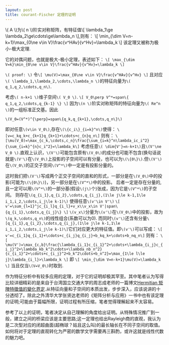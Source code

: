 ```yaml
---
layout: post
title: courant-Fischer 定理的证明
---
```

\\( A \\)为\\( n \\)阶实对称矩阵，有特征值\\[ \lambda_1\ge \lambda_2\ge\cdots\ge\lambda_n \\],则有：
\\[ \min_{\dim V=n-k+1}\max_{0\ne v\in V}\frac{v^HAv}{v^Hv}=\lambda_k \\]
该定理又被称为极小-极大定理.

<!--more-->

它的对偶问题，也就是极大-极小定理，表述如下：
`\[ \max_{\dim V=k}\min_{0\ne v\in V}\frac{v^HAv}{v^Hv}=\lambda_k \]`

`\( proof: \)`
令`\[ \mu(V)=\max_{0\ne v\in V}\frac{v^HAv}{v^Hv} \]`
且对应`\( \lambda_1,\lambda_2,\cdots,\lambda_n \)`的特征向量为`\( q_1,q_2,\cdots,q_n\)`.

考虑`\( n-k+1 \)`维子空间`\( V_0 \)`.
`\[ V_0\perp V^*=span\{ q_1,q_2,\cdots,q_{k-1} \} \]`
因为`\(n \)`阶实对称矩阵的特征向量为`\( Re^n \)`的一组标准正交基。因此

`\(V_0=(V^*)^{\perp}=span\{q_k,q_{k+1},\cdots,q_n\}\)`

即对任意`\(v\in V_0\)`,存在`\(\{c_i\}_{i=k}^n\)`使得：
`\[v=c_kq_k+c_{k+1}q_{k+1}+\cdots+c_{n}q_n\]`
则有：
`\[\mu(V_0)=\max_{c_k,\cdots,c_n}\frac{\sum_{i=k}^n\lambda_ic_i^2}{\sum_{i=k}^{n}c_i^2}=\lambda_k\]`
考虑任意`\( \dim{V'}=n-k+1\)`且`\(V'\ne V_0 \)`.直观上认识，`\(V'\)`可能包含原有`\(V_0\)`的成分也可能不包含(换句话说就是`\(V'\)`在`\(V_0\)`上投影的子空间可以有分量，也可以为`\(\{0\}\)`.但`\(V'\)`在`\(V_0\)`的正交子空间`\(V^*\)`中一定是有投影分量的。

这时我们把`\(V'\)`写成两个正交子空间的直和的形式，一部分是在`\(V_0\)`中的投影(可能为`\(\{0\}\)`)，另一部分是在`\(V^*\)`中的投影。
后者一定是存在分量的,且一定可以用`\(V^*\)`的一部分基(假设`\(j\)`个)张成，因为它是`\(V^*\)`的子空间。
则存在`\(q_{i_1},q_{i_2},\cdots,q_{i_j},(1\le j\le k-1,1\le i_1,i_2,\cdots,i_j\le k-1)\)` 使得任意`\(v'\in V'\)`
`\[ v'=\sum_{l=1}^jc_{i_l}q_{i_l}+v_x\\v_x\in V'|span\{q_{i_1},\cdots,q_{i_j}\} \]`
`\(v_x\)`分量为`\(v'\)`在`\(V_0\)`中的投影，故为`\(q_k,\cdots,q_n\)`的线性组合(系数可以为0).
而同时`\(v'\)`还含有分量`\[q_{i_1},q_{i_2},\cdots,q_{i_j},(1\le j\le k-1,1\le i_1,i_2,\cdots,i_j\le k-1)\]`它们对应更大的特征值。即`\(v'\)`可以写成：
`\[ v'=c_{i_1}q_{i_1}+\cdots+c_{i_j}q_{i_j}+b_kq_k+\cdots+b_nq_n\]`
则有：
`\[ \mu(V')=\max_{c,b}\frac{\lambda_{i_1}c_{i_1}^2+\cdots+\lambda_{i_j}c_{i_j}^2+\lambda_kb_k^2\cdots+\lambda_nb_n^2}{c_{i_1}^2+\cdots+c_{i_j}^2+b_k^2\cdots+b_n^2}=\max_{1\le l\le j}\lambda_{i_l}>\lambda_k \]`
即
`\[ \min_{\dim V=n-k+1}\mu(V)=\lambda_k \]`
当且仅当`\(V=V_0\)`时取到.

作为特征分析中有较多应用的定理，对于它的证明却极其罕至。其中笔者认为写得比较详细精彩的是来自于台湾国立交通大学的周志成老师的一篇博文<a href="https://ccjou.wordpress.com/2010/03/16/hermitian-%E7%9F%A9%E9%99%A3%E7%89%B9%E5%BE%B5%E5%80%BC%E7%9A%84%E8%AE%8A%E5%8C%96%E7%95%8C%E5%AE%9A/">Hermitian 矩陣特徵值的變化界定</a>.从特征向量和子空间的本质出发，步步深入，应该说讲的十分透彻了。除此之外清华大学张贤达老师的《矩阵分析与应用》一书中也有该定理的证明;可能由于篇幅所限，证明过程有所压缩，笔者觉得理解起来不太容易。

参考了以上的证明，笔者决定从自己理解的角度给出证明。从特殊情况推广到一般，建立之间的桥梁应该是主要思路;这一定理也给出Rayleigh商的直观，我认为是二次型对应的闭超曲面(超椭球？姑且这么叫)的最长轴长在不同子空间的取值。如何将对于定理的直观转化为严密的数学文字需要再三斟酌，或许这就是线性代数的魅力吧。

